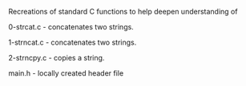 Recreations of standard C functions to help deepen understanding of 

0-strcat.c - concatenates two strings.

1-strncat.c -  concatenates two strings.

2-strncpy.c - copies a string.



main.h - locally created header file

